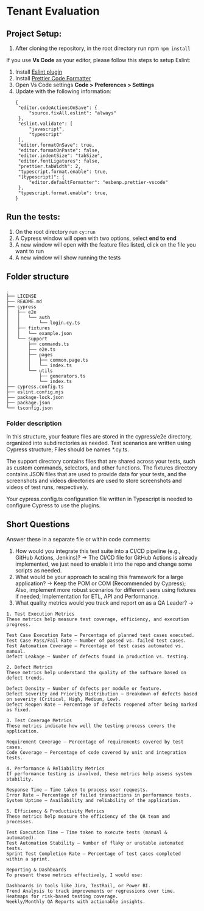 # Tenant Evaluation

## Project Setup:

1. After cloning the repository, in the root directory run npm `npm install`

If you use **Vs Code** as your editor, please follow this steps to setup Eslint:

1. Install [Eslint plugin](https://marketplace.visualstudio.com/items?itemName=dbaeumer.vscode-eslint)
2. Install [Prettier Code Formatter](https://marketplace.visualstudio.com/items?itemName=esbenp.prettier-vscode)
3. Open Vs Code settings **Code > Preferences > Settings**
4. Update with the following information:
   ```
   {
   	"editor.codeActionsOnSave": {
   		"source.fixAll.eslint": "always"
   	},
   	"eslint.validate": [
   		"javascript",
   		"typescript"
   	],
   	"editor.formatOnSave": true,
   	"editor.formatOnPaste": false,
   	"editor.indentSize": "tabSize",
   	"editor.fontLigatures": false,
   	"prettier.tabWidth": 2,
   	"typescript.format.enable": true,
    "[typescript]": {
        "editor.defaultFormatter": "esbenp.prettier-vscode"
    },
    "typescript.format.enable": true,
   }
   ```

## Run the tests:

1. On the root directory run `cy:run`
2. A Cypress window will open with two options, select **end to end**
3. A new window will open with the feature files listed, click on the file you want to run
4. A new window will show running the tests

## Folder structure

```
.
├── LICENSE
├── README.md
├── cypress
│   ├── e2e
│   │   └── auth
│   │       └── login.cy.ts
│   ├── fixtures
│   │   └── example.json
│   └── support
│       ├── commands.ts
│       ├── e2e.ts
│       ├── pages
│       │   ├── common.page.ts
│       │   └── index.ts
│       └── utils
│           ├── generators.ts
│           └── index.ts
├── cypress.config.ts
├── eslint.config.mjs
├── package-lock.json
├── package.json
└── tsconfig.json
```

### Folder description

In this structure, your feature files are stored in the cypress/e2e directory, organized into subdirectories as needed.
Test scenarios are written using Cypress structure; Files should be names \*.cy.ts.

The support directory contains files that are shared across your tests, such as custom commands, selectors, and other
functions. The fixtures directory contains JSON files that are used to provide data for your tests, and the screenshots
and videos directories are used to store screenshots and videos of test runs, respectively.

Your cypress.config.ts configuration file written in Typescript is needed to configure Cypress to use the plugins.

## Short Questions

Answer these in a separate file or within code comments:

1. How would you integrate this test suite into a CI/CD pipeline (e.g., GitHub Actions, Jenkins)? -> The CI/CD file for
   GitHub Actions is already implemented, we just need to enable it into the repo and change some scripts as needed.
2. What would be your approach to scaling this framework for a large application? -> Keep the POM or COM (Recommended by
   Cypress); Also, implement more robust scenarios for different users using fixtures if needed; Implementation for ETL,
   API and Performance.
3. What quality metrics would you track and report on as a QA Leader? ->

```
1. Test Execution Metrics
These metrics help measure test coverage, efficiency, and execution progress.

Test Case Execution Rate – Percentage of planned test cases executed.
Test Case Pass/Fail Rate – Number of passed vs. failed test cases.
Test Automation Coverage – Percentage of test cases automated vs. manual.
Defect Leakage – Number of defects found in production vs. testing.

2. Defect Metrics
These metrics help understand the quality of the software based on defect trends.

Defect Density – Number of defects per module or feature.
Defect Severity and Priority Distribution – Breakdown of defects based on severity (Critical, High, Medium, Low).
Defect Reopen Rate – Percentage of defects reopened after being marked as fixed.

3. Test Coverage Metrics
These metrics indicate how well the testing process covers the application.

Requirement Coverage – Percentage of requirements covered by test cases.
Code Coverage – Percentage of code covered by unit and integration tests.

4. Performance & Reliability Metrics
If performance testing is involved, these metrics help assess system stability.

Response Time – Time taken to process user requests.
Error Rate – Percentage of failed transactions in performance tests.
System Uptime – Availability and reliability of the application.

5. Efficiency & Productivity Metrics
These metrics help measure the efficiency of the QA team and processes.

Test Execution Time – Time taken to execute tests (manual & automated).
Test Automation Stability – Number of flaky or unstable automated tests.
Sprint Test Completion Rate – Percentage of test cases completed within a sprint.

Reporting & Dashboards
To present these metrics effectively, I would use:

Dashboards in tools like Jira, TestRail, or Power BI.
Trend Analysis to track improvements or regressions over time.
Heatmaps for risk-based testing coverage.
Weekly/Monthly QA Reports with actionable insights.
```
